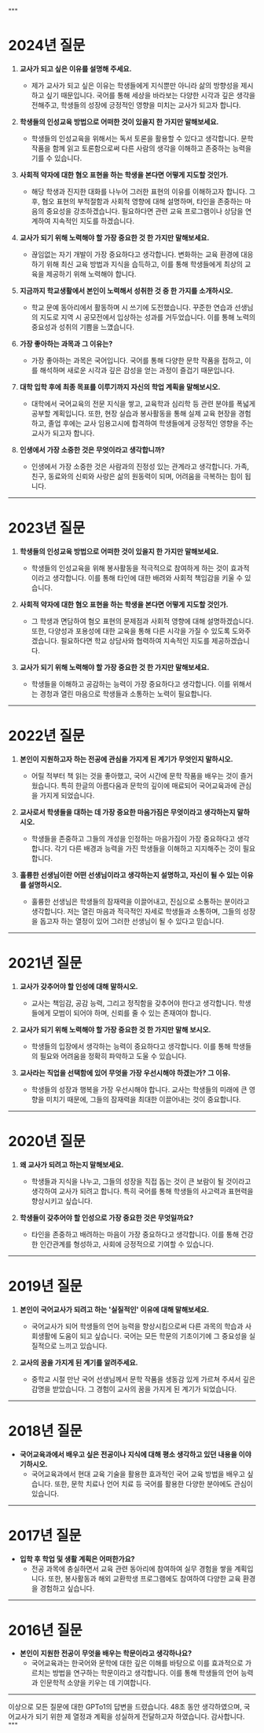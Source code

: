"""
# 2024년 질문

1. **교사가 되고 싶은 이유를 설명해 주세요.**
    - 제가 교사가 되고 싶은 이유는 학생들에게 지식뿐만 아니라 삶의 방향성을 제시하고 싶기 때문입니다. 국어를 통해 세상을 바라보는 다양한 시각과 깊은 생각을 전해주고, 학생들의 성장에 긍정적인 영향을 미치는 교사가 되고자 합니다.

2. **학생들의 인성교육 방법으로 어떠한 것이 있을지 한 가지만 말해보세요.**
    - 학생들의 인성교육을 위해서는 독서 토론을 활용할 수 있다고 생각합니다. 문학 작품을 함께 읽고 토론함으로써 다른 사람의 생각을 이해하고 존중하는 능력을 기를 수 있습니다.

3. **사회적 약자에 대한 혐오 표현을 하는 학생을 본다면 어떻게 지도할 것인가.**
    - 해당 학생과 진지한 대화를 나누어 그러한 표현의 이유를 이해하고자 합니다. 그 후, 혐오 표현의 부적절함과 사회적 영향에 대해 설명하며, 타인을 존중하는 마음의 중요성을 강조하겠습니다. 필요하다면 관련 교육 프로그램이나 상담을 연계하여 지속적인 지도를 하겠습니다.

4. **교사가 되기 위해 노력해야 할 가장 중요한 것 한 가지만 말해보세요.**
    - 끊임없는 자기 개발이 가장 중요하다고 생각합니다. 변화하는 교육 환경에 대응하기 위해 최신 교육 방법과 지식을 습득하고, 이를 통해 학생들에게 최상의 교육을 제공하기 위해 노력해야 합니다.

5. **지금까지 학교생활에서 본인이 노력해서 성취한 것 중 한 가지를 소개하시오.**
    - 학교 문예 동아리에서 활동하며 시 쓰기에 도전했습니다. 꾸준한 연습과 선생님의 지도로 지역 시 공모전에서 입상하는 성과를 거두었습니다. 이를 통해 노력의 중요성과 성취의 기쁨을 느꼈습니다.

6. **가장 좋아하는 과목과 그 이유는?**
    - 가장 좋아하는 과목은 국어입니다. 국어를 통해 다양한 문학 작품을 접하고, 이를 해석하며 새로운 시각과 깊은 감성을 얻는 과정이 즐겁기 때문입니다.

7. **대학 입학 후에 최종 목표를 이루기까지 자신의 학업 계획을 말해보시오.**
    - 대학에서 국어교육의 전문 지식을 쌓고, 교육학과 심리학 등 관련 분야를 폭넓게 공부할 계획입니다. 또한, 현장 실습과 봉사활동을 통해 실제 교육 현장을 경험하고, 졸업 후에는 교사 임용고시에 합격하여 학생들에게 긍정적인 영향을 주는 교사가 되고자 합니다.

8. **인생에서 가장 소중한 것은 무엇이라고 생각합니까?**
    - 인생에서 가장 소중한 것은 사람과의 진정성 있는 관계라고 생각합니다. 가족, 친구, 동료와의 신뢰와 사랑은 삶의 원동력이 되며, 어려움을 극복하는 힘이 됩니다.

---

# 2023년 질문

1. **학생들의 인성교육 방법으로 어떠한 것이 있을지 한 가지만 말해보세요.**
    - 학생들의 인성교육을 위해 봉사활동을 적극적으로 참여하게 하는 것이 효과적이라고 생각합니다. 이를 통해 타인에 대한 배려와 사회적 책임감을 키울 수 있습니다.

2. **사회적 약자에 대한 혐오 표현을 하는 학생을 본다면 어떻게 지도할 것인가.**
    - 그 학생과 면담하여 혐오 표현의 문제점과 사회적 영향에 대해 설명하겠습니다. 또한, 다양성과 포용성에 대한 교육을 통해 다른 시각을 가질 수 있도록 도와주겠습니다. 필요하다면 학교 상담사와 협력하여 지속적인 지도를 제공하겠습니다.

3. **교사가 되기 위해 노력해야 할 가장 중요한 것 한 가지만 말해보세요.**
    - 학생들을 이해하고 공감하는 능력이 가장 중요하다고 생각합니다. 이를 위해서는 경청과 열린 마음으로 학생들과 소통하는 노력이 필요합니다.

---

# 2022년 질문

1. **본인이 지원하고자 하는 전공에 관심을 가지게 된 계기가 무엇인지 말하시오.**
    - 어릴 적부터 책 읽는 것을 좋아했고, 국어 시간에 문학 작품을 배우는 것이 즐거웠습니다. 특히 한글의 아름다움과 문학의 깊이에 매료되어 국어교육과에 관심을 가지게 되었습니다.

2. **교사로서 학생들을 대하는 데 가장 중요한 마음가짐은 무엇이라고 생각하는지 말하시오.**
    - 학생들을 존중하고 그들의 개성을 인정하는 마음가짐이 가장 중요하다고 생각합니다. 각기 다른 배경과 능력을 가진 학생들을 이해하고 지지해주는 것이 필요합니다.

3. **훌륭한 선생님이란 어떤 선생님이라고 생각하는지 설명하고, 자신이 될 수 있는 이유를 설명하시오.**
    - 훌륭한 선생님은 학생들의 잠재력을 이끌어내고, 진심으로 소통하는 분이라고 생각합니다. 저는 열린 마음과 적극적인 자세로 학생들과 소통하며, 그들의 성장을 돕고자 하는 열정이 있어 그러한 선생님이 될 수 있다고 믿습니다.

---

# 2021년 질문

1. **교사가 갖추어야 할 인성에 대해 말하시오.**
    - 교사는 책임감, 공감 능력, 그리고 정직함을 갖추어야 한다고 생각합니다. 학생들에게 모범이 되어야 하며, 신뢰를 줄 수 있는 존재여야 합니다.

2. **교사가 되기 위해 노력해야 할 가장 중요한 것 한 가지만 말해 보시오.**
    - 학생들의 입장에서 생각하는 능력이 중요하다고 생각합니다. 이를 통해 학생들의 필요와 어려움을 정확히 파악하고 도울 수 있습니다.

3. **교사라는 직업을 선택함에 있어 무엇을 가장 우선시해야 하겠는가? 그 이유.**
    - 학생들의 성장과 행복을 가장 우선시해야 합니다. 교사는 학생들의 미래에 큰 영향을 미치기 때문에, 그들의 잠재력을 최대한 이끌어내는 것이 중요합니다.

---

# 2020년 질문

1. **왜 교사가 되려고 하는지 말해보세요.**
    - 학생들과 지식을 나누고, 그들의 성장을 직접 돕는 것이 큰 보람이 될 것이라고 생각하여 교사가 되려고 합니다. 특히 국어를 통해 학생들의 사고력과 표현력을 향상시키고 싶습니다.

2. **학생들이 갖추어야 할 인성으로 가장 중요한 것은 무엇일까요?**
    - 타인을 존중하고 배려하는 마음이 가장 중요하다고 생각합니다. 이를 통해 건강한 인간관계를 형성하고, 사회에 긍정적으로 기여할 수 있습니다.

---

# 2019년 질문

1. **본인이 국어교사가 되려고 하는 '실질적인' 이유에 대해 말해보세요.**
    - 국어교사가 되어 학생들의 언어 능력을 향상시킴으로써 다른 과목의 학습과 사회생활에 도움이 되고 싶습니다. 국어는 모든 학문의 기초이기에 그 중요성을 실질적으로 느끼고 있습니다.

2. **교사의 꿈을 가지게 된 계기를 알려주세요.**
    - 중학교 시절 만난 국어 선생님께서 문학 작품을 생동감 있게 가르쳐 주셔서 깊은 감명을 받았습니다. 그 경험이 교사의 꿈을 가지게 된 계기가 되었습니다.

---

# 2018년 질문

- **국어교육과에서 배우고 싶은 전공이나 지식에 대해 평소 생각하고 있던 내용을 이야기하시오.**
    - 국어교육과에서 현대 교육 기술을 활용한 효과적인 국어 교육 방법을 배우고 싶습니다. 또한, 문학 치료나 언어 치료 등 국어를 활용한 다양한 분야에도 관심이 있습니다.

---

# 2017년 질문

- **입학 후 학업 및 생활 계획은 어떠한가요?**
    - 전공 과목에 충실하면서 교육 관련 동아리에 참여하여 실무 경험을 쌓을 계획입니다. 또한, 봉사활동과 해외 교환학생 프로그램에도 참여하여 다양한 교육 환경을 경험하고 싶습니다.

---

# 2016년 질문

- **본인이 지원한 전공이 무엇을 배우는 학문이라고 생각하나요?**
    - 국어교육과는 한국어와 문학에 대한 깊은 이해를 바탕으로 이를 효과적으로 가르치는 방법을 연구하는 학문이라고 생각합니다. 이를 통해 학생들의 언어 능력과 인문학적 소양을 키우는 데 기여합니다.

---

이상으로 모든 질문에 대한 GPTo1의 답변을 드렸습니다. 48초 동안 생각하였으며, 국어교사가 되기 위한 제 열정과 계획을 성실하게 전달하고자 하였습니다. 감사합니다.
"""
